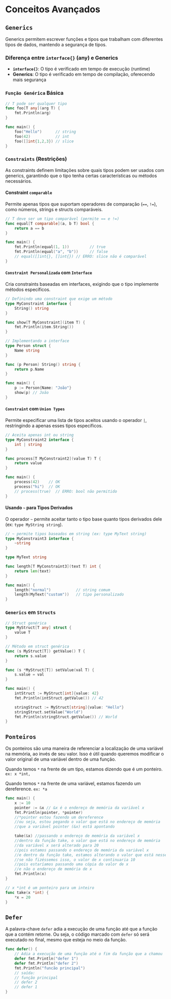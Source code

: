 # Conceitos Avançados

## `Generics`

Generics permitem escrever funções e tipos que trabalham com diferentes tipos de dados, mantendo a segurança de tipos.

### Diferença entre `interface{}` (any) e Generics

- **`interface{}`**: O tipo é verificado em tempo de execução (runtime)
- **Generics**: O tipo é verificado em tempo de compilação, oferecendo mais segurança

### `Função Genérica` Básica

```go
// T pode ser qualquer tipo
func foo[T any](arg T) {
	fmt.Println(arg)
}

func main() {
	foo("Hello")      // string
	foo(42)           // int
	foo([]int{1,2,3}) // slice
}
```

### `Constraints` (Restrições)

As constraints definem limitações sobre quais tipos podem ser usados com generics, garantindo que o tipo tenha certas características ou métodos necessários.

#### Constraint `comparable`

Permite apenas tipos que suportam operadores de comparação (`==`, `!=`), como números, strings e structs comparáveis.

```go
// T deve ser um tipo comparável (permite == e !=)
func equal[T comparable](a, b T) bool {
	return a == b
}

func main() {
	fmt.Println(equal(1, 1))         // true
	fmt.Println(equal("a", "b"))     // false
	// equal([]int{}, []int{}) // ERRO: slice não é comparável
}
```

#### `Constraint Personalizada` com `Interface`

Cria constraints baseadas em interfaces, exigindo que o tipo implemente métodos específicos.

```go
// Definindo uma constraint que exige um método
type MyConstraint interface {
	String() string
}

func show[T MyConstraint](item T) {
	fmt.Println(item.String())
}

// Implementando a interface
type Person struct {
	Name string
}

func (p Person) String() string {
	return p.Name
}

func main() {
	p := Person{Name: "João"}
	show(p) // João
}
```

#### `Constraint` com `Union Types`

Permite especificar uma lista de tipos aceitos usando o operador `|`, restringindo a apenas esses tipos específicos.

```go
// Aceita apenas int ou string
type MyConstraint2 interface {
	int | string
}

func process[T MyConstraint2](value T) T {
	return value
}

func main() {
	process(42)    // OK
	process("hi")  // OK
	// process(true)  // ERRO: bool não permitido
}
```

#### Usando `~` para Tipos Derivados

O operador `~` permite aceitar tanto o tipo base quanto tipos derivados dele (ex: `type MyString string`).

```go
// ~ permite tipos baseados em string (ex: type MyText string)
type MyConstraint3 interface {
	~string
}

type MyText string

func length[T MyConstraint3](text T) int {
	return len(text)
}

func main() {
	length("normal")           // string comum
	length(MyText("custom"))   // tipo personalizado
}
```

### `Generics` em `Structs`

```go
// Struct genérica
type MyStruct[T any] struct {
	value T
}

// Método em struct genérica
func (s MyStruct[T]) getValue() T {
	return s.value
}

func (s *MyStruct[T]) setValue(val T) {
	s.value = val
}

func main() {
	intStruct := MyStruct[int]{value: 42}
	fmt.Println(intStruct.getValue()) // 42

	stringStruct := MyStruct[string]{value: "Hello"}
	stringStruct.setValue("World")
	fmt.Println(stringStruct.getValue()) // World
}
```

## `Ponteiros`

Os ponteiros são uma maneira de referenciar a localização de uma variável na memória, ao invés de seu valor. Isso é útil quando queremos modificar o valor original de uma variável dentro de uma função.

Quando temos `*` na frente de um tipo, estamos dizendo que é um ponteiro. `ex: x *int,`

Quando temos `*` na frente de uma variável, estamos fazendo um dereference. `ex: *a`

```go
func main() {
	x := 10
	pointer := &x // &x é o endereço de memória da variável x
	fmt.Println(pointer, *pointer)
	//*pointer estou fazendo um dereference
	//ou seja, estou pegando o valor que está no endereço de memória
	//que a variável pointer (&x) está apontando

	take(&x) //passando o endereço de memória da variável x
	//dentro da função take, o valor que está no endereço de memória
	//da variável x será alterado para 20
	//pois estamos passando o endereço de memória da variável x
	//e dentro da função take, estamos alterando o valor que está nesse endereço de memória
	//se não fizéssemos isso, o valor de x continuaria 10
	//pois estaríamos passando uma cópia do valor de x
	//e não o endereço de memória de x
	fmt.Println(x)
}

// x *int é um ponteiro para um inteiro
func take(x *int) {
	*x = 20
}
```

## `Defer`

A palavra-chave `defer` adia a execução de uma função até que a função que a contém retorne. Ou seja, o código marcado com `defer` só será executado no final, mesmo que esteja no meio da função.

```go
func defer() {
	// Adia a execução de uma função até o fim da função que a chamou
	defer fmt.Println("defer 1")
	defer fmt.Println("defer 2")
	fmt.Println("funcão principal")
	// saída:
	// função principal
	// defer 2
	// defer 1
}
```

